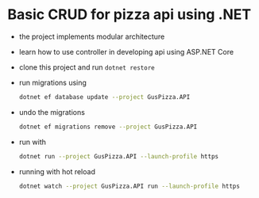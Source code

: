 # Basic CRUD for pizza api using .NET

- the project implements modular architecture
- learn how to use controller in developing api using ASP.NET Core
- clone this project and run `dotnet restore`

- run migrations using

  ```bash
  dotnet ef database update --project GusPizza.API
  ```

- undo the migrations

  ```bash
  dotnet ef migrations remove --project GusPizza.API
  ```

- run with

  ```bash
  dotnet run --project GusPizza.API --launch-profile https
  ```

- running with hot reload

  ```bash
  dotnet watch --project GusPizza.API run --launch-profile https
  ```
